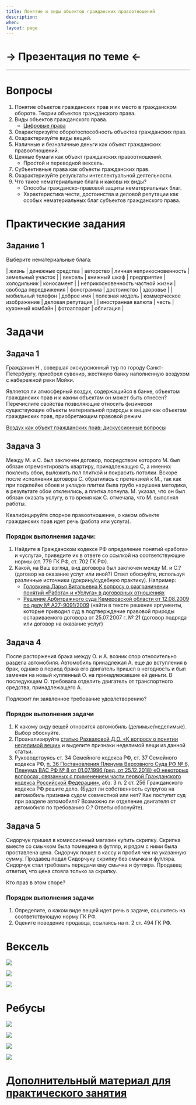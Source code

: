 ```yaml
---
title: Понятие и виды объектов гражданских правоотношений
description:
when:
layout: page
---
```


<style>
table {
  border: 2px solid #000000;
}
td {
  border: 2px solid #000000;
}
</style>

# &rarr; <a id="goToPresentation" target="_blank">Презентация по теме</a> &larr;

<hr />

# Вопросы

1. Понятие объектов гражданских прав и их место в гражданском обороте. Теории объектов гражданского права.
2. Виды объектов гражданского права.
   - [Цифровые права](./Poyasnitelnaya_Zapiska_Po_Gk.docx)
3. Охарактеризуйте оборотоспособность объектов гражданских прав.
4. Охарактеризуйте виды вещей.
5. Наличные и безналичные деньги как объект гражданских правоотношений.
6. Ценные бумаги как объект гражданских правоотношений.
   - Простой и переводной вексель.
7. Субъективные права как объекты гражданских прав.
8. Охарактеризуйте результаты интеллектуальной деятельности.
9. Что такое нематериальные блага и каковы их виды?
   - Способы гражданско-правовой защиты нематериальных благ.
   - Характеристика чести, достоинства и деловой репутации как особых
     нематериальных благ субъектов гражданского права.

# Практические задания

<!-- ## Задание 1 -->

<!-- Руководствуясь [Постановлением -->
<!-- ЦИК](http://www.consultant.ru/document/cons_doc_LAW_13715/2b50ffe9f8d95de4fb39fc8d10461a23b39f26bd/) -->
<!-- составьте переводной процентный вексель, снабженный тремя индосаментами (один из -->
<!-- которых должен быть бланковым), сопровожденный авалем, и акцептованный -->
<!-- плательщиком. -->

<!-- ## Задание 2 -->

<!-- Ознакомьтесь с пунктом **14.20** [Постановления Пленума Высшего Арбитражного Суда РФ от 25 декабря 2013 г. N 100 "Об утверждении Инструкции по делопроизводству в арбитражных судах Российской Федерации (первой, апелляционной и кассационной инстанций)"](http://base.garant.ru/70599180/). Опишите порядок хранения векселя в судебном деле. -->

<!-- ## Задание 3 -->

<!-- Ознакомьтесь с пунктами **9 и 10** [Постановления Пленума Верховного Суда РФ N 33, Пленума ВАС РФ N 14 от 04.12.2000 "О некоторых вопросах практики рассмотрения споров, связанных с обращением векселей"](http://www.consultant.ru/document/cons_doc_LAW_29938/). -->

## Задание 1

Выберите нематериальные блага:

| жизнь | денежные средства | авторство | личная неприкосновенность | земельный участок |
| вексель | книжный шкаф | предприятие | холодильник | коносамент |
| неприкосновенность частной жизни | свобода передвижения | фонограмма | достоинство | здоровье |
| мобильный телефон | доброе имя | полезная модель | коммерческое изображение | деловая репутация |
| иностранная валюта | честь | кухонный комбайн | фотоаппарат | облигация |

# Задачи

## Задача 1

Гражданин Н., совершая экскурсионный тур по городу Санкт-Петербургу, приобрел
сувенир, жестяную банку наполненную воздухом с набережной реки Мойки.

Является ли атмосферный воздух, содержащийся в банке, объектом гражданских прав
и к каким объектам он может быть отнесен? Перечислите свойства позволяющие
относить физически существующие объекты материальной природы к вещам как
объектам гражданских прав, приобретающим правовой режим.

[Воздух как объект гражданских прав: дискуссионные вопросы](https://cyberleninka.ru/article/n/vozduh-kak-obekt-grazhdanskih-prav-diskussionnye-voprosy)

<!-- ## Задача 2 -->

<!-- Отчуждая земельный участок, гражданин Н. известил покупателя, что на его -->
<!-- территории расположено недостроенное строение, право собственности на которое не -->
<!-- зарегистрировано в надлежащем порядке. Покупатель, опасаясь заключать сделку, -->
<!-- обратился в юридическую консультацию с просьбой объяснить, является ли -->
<!-- недостроенное строение объектом гражданских права, и если да то к каким вещам -->
<!-- относится. -->

<!-- Дайте развернутую консультацию, раскрыв признаки присущие объектам -->
<!-- недвижимости как объектам гражданских прав. -->

<!-- ### Порядок выполнения задачи -->

<!-- 1. Опишите своими словами концепцию единого объекта недвижимости с опорой на [презентацию](../presentations/eon.pdf) данный источник: [Земельный участок с постройками на нем: введение в российское право недвижимости. С. 52](https://m-lawbooks.ru/wp-content/uploads/2018/11/R.S.-Bevzenko-Zemelnyiy-uchastok-.pdf). -->

<!-- 2. Существует ли в Российской Федерации концепция единого объекта недвижимости? -->

<!-- 3. Определите, относится ли недостроенное строение к движимым или недвижимым вещам? (Со ссылкой на статью 130 Гражданского кодекса РФ, [абз. 5 п. 38 Постановления Пленума Верховного Суда РФ от 23.06.2015 № 25 «О применении судами некоторых положений раздела I части первой Гражданского кодекса Российской Федерации»](http://www.consultant.ru/document/cons_doc_LAW_181602/887a6f87312edce1870464c00b9d4cc67d4c4279/)) -->

<!-- 4. Каким образом происходит оформление прав на недвижимое имущество? (При ответе на вопрос привести ссылки на п. 2 ст. 8 Гражданского кодекса РФ, ст. 131 Гражданского кодекса РФ, [ст. 1 Федерального закона от 13.07.2015 № 218-ФЗ (ред. от 31.07.2020) "О государственной регистрации недвижимости"](http://www.consultant.ru/document/cons_doc_LAW_182661/b6cb723e03231cd3029bbe4a271c3554c68ab85f/). -->

<!-- 5. Выпишите определения понятий из [ст. 1 Федерального закона от 13.07.2015 № 218-ФЗ (ред. от 31.07.2020) "О государственной регистрации недвижимости"](http://www.consultant.ru/document/cons_doc_LAW_182661/b6cb723e03231cd3029bbe4a271c3554c68ab85f/): -->

<!--    1. Единый государственный реестр недвижимости; -->
<!--    2. Государственная регистрация прав на недвижимое имущество; -->
<!--    3. Государственный кадастровый учет недвижимого имущества. -->

<!-- 6. Укажите особенности постановки объекта незавершенного строительства на государственный кадастровый учет. (Со ссылками на п. 2 и 4 ст. 8, пп. 2 п. 2 ст. 14, ст. 40 Федерального закона от 13.07.2015 № 218-ФЗ (ред. от 31.07.2020) «О государственной регистрации недвижимости»); -->

<!-- 7. При выполнении какого условия объект незавершенного строительства может быть поставлен на кадастровый учет? (Ответить на вопрос со ссылкой на [п. 3 Обзора судебной практики по делам, связанным с оспариванием отказа в осуществлении кадастрового учета (утв. Президиумом Верховного Суда РФ 30.11.2016)](http://www.consultant.ru/document/cons_doc_LAW_208250/). -->

<!-- 8. Вправе ли продавец отчуждать объект незавершенного строительства без предварительной регистрации права собственности на него? (п. 21 Информационного письма Президиума Высшего Арбитражного Суда РФ от 24 января 2000 г. № 51 «Обзор практики разрешения споров по договору строительного подряда», п. 2 ст. 223 ГК РФ, ст. 551 ГК РФ) -->

<!-- 9. Укажите, какой орган на территории РФ осуществляет регистрацию прав на недвижимое имущество. -->

## Задача 3

Между М. и С. был заключен договор, посредством которого М. был обязан
отремонтировать квартиру, принадлежащую С, а именно: поклеить обои, выложить пол
плиткой и покрасить потолки. Вскоре после исполнения договора С. обратилась с
претензией к М., так как при подклейке обоев и укладке плитки была грубо
нарушена методика, в результате обои отклеились, а плитка лопнула. М. указал,
что он был обязан оказать услугу, в то время как С. отмечала, что М. выполнял
работы.

Квалифицируйте спорное правоотношение, о каком объекте гражданских прав
идет речь (работа или услуга).

### Порядок выполнения задачи:

1. Найдите в Гражданском кодексе РФ определение понятий «работа» и «услуга», приведите их в ответе со ссылкой на соответствующие нормы (ст. 779 ГК РФ, ст. 702 ГК РФ).
2. Какой, на Ваш взгляд, вид договора был заключен между М. и С.? (договор на оказание услуг или иной?) Ответ обоснуйте, используя различные источники (докрину/судебную практику). Например:
   - [Головкина Дарья Витальевна К вопросу о разграничении понятий «Работа» и «Услуга» в договорных отношениях](https://cyberleninka.ru/article/n/k-voprosu-o-razgranichenii-ponyatiy-rabota-i-usluga-v-dogovornyh-otnosheniyah)
   - [Решение Арбитражного суда Кемеровской области от 12.08.2009 по делу № А27-9091/2009](https://kad.arbitr.ru/Document/Pdf/89d40187-291c-4636-8bcc-617a596f647d/c9a45c3e-2bd7-49e8-8a97-59dd08930f27/A27-9091-2009_20090812_Reshenija_i_postanovlenija.pdf?isAddStamp=True) (найти в тексте решение аргументы, которые приводил суд в подтверждение правовой природы оспариваемого договора от 25.07.2007 г. № 21 (договор подряда или договор на оказание услуг)

## Задача 4

После расторжения брака между О. и А. возник спор относительно раздела
автомобиля. Автомобиль принадлежал А. еще до вступления в брак, однако в период
брака его двигатель пришел в негодность и был заменен на новый купленный О. на
принадлежавшие ей деньги. В последующем О. требовала отделить двигатель от
транспортного средства, принадлежащего А.

Подлежит ли заявленное требование удовлетворению?

### Порядок выполнения задачи

1. К какому виду вещей относится автомобиль (делимые/неделимые). Выбор обоснуйте.
2. Проанализируйте [статью Рахваловой Д.О. «К вопросу о понятии неделимой вещи»](./elibrary_28820509_19903848.pdf) и выделите признаки неделимой вещи из данной статьи.
3. Руководствуясь ст. 34 Семейного кодекса РФ, ст. 37 Семейного кодекса РФ, [п. 36 Постановления Пленума Верховного Суда РФ № 6, Пленума ВАС РФ № 8 от 01.07.1996 (ред. от 25.12.2018) «О некоторых вопросах, связанных с применением части первой Гражданского кодекса Российской Федерации»](http://www.consultant.ru/document/cons_doc_LAW_11279/bf422fdb829058d420525c9fef89efec434a98b0/), абз. 3 п. 2 ст. 256 Гражданского кодекса РФ решите дело. (Будет ли собственность супругов на автомобиль признана судом совместной или нет? Как поступит суд при разделе автомобиля? Возможно ли отделение двигателя от автомобиля по требованию О.? Ответы обоснуйте).

## Задача 5

Сидорчук пришел в комиссионный магазин купить скрипку. Скрипка вместе со смычком
была помещена в футляр, и рядом с ними была проставлена цена. Сидорчук пошел в
кассу и пробил чек на указанную сумму. Продавец подал Сидорчуку скрипку без
смычка и футляра. Сидорчук стал требовать передачи ему смычка и футляра.
Продавец ответил, что цена стояла только за скрипку.

Кто прав в этом споре?

### Порядок выполнения задачи

1. Определите, о каком виде вещей идет речь в задаче, сошлитесь на соответствующую норму ГК РФ.
2. Оцените поведение продавца, ссылаясь на п. 2 ст. 494 ГК РФ.

<!-- ## Задача 6 -->

<!-- Студент Николаев приобрел у своего приятеля Вахрушева оборудование, -->
<!-- поименованное в составленном по настоянию покупателя договоре «комплект -->
<!-- компьютерной техники». В оговоренный срок Вахрушев передал Николаеву системный -->
<!-- блок и монитор, однако Николаев не удовлетворился этим и потребовал передать ему -->
<!-- также клавиатуру, колонки, мультимедийную приставку для компонирования и записи -->
<!-- музыки, а также звуковую карту, ранее установленную в системном блоке, но -->
<!-- демонтированную Вахрушевым перед передачей оборудования покупателю. Вахрушев не -->
<!-- выразил готовности удовлетворить эти требования, напомнив приятелю, что они -->
<!-- договорились на словах о приобретении Николаевым только системного блока и -->
<!-- монитора (клавиатуру, находящуюся в ветхом состоянии, Николаев приобретать не -->
<!-- хотел) и что стоимость всего затребованного Николаевым почти в два раза -->
<!-- превышает уплаченную им покупную цену. Николаев заявил, что все подлежащее -->
<!-- передаче ему, по его мнению, имущество должно рассматриваться как неделимая -->
<!-- вещь, которая может быть продана только в комплекте. -->

<!-- Разрешите спор. -->

<!-- ### Порядок выполнения задачи -->

<!-- 1. О каком виде вещей идет речь в данной задаче? Ответ обоснуйте со ссылкой на норму права. -->
<!--    - В качестве аргументов для обоснования используйте, помимо норм права, выводы, к которым пришел суд в [Постановлении Арбитражного суда Северо-Кавказского округа от 18 августа 2014 г. № Ф08-5899/14 по делу N А53-20477/2012](https://kad.arbitr.ru/Document/Pdf/b769dd69-2907-450f-8b53-f20064291aaa/ddeb0a60-7ea9-4d3c-80a9-ab88dee0b660/A53-20477-2012_20140818_Postanovlenie_kassacionnoj_instancii.pdf?isAddStamp=True) -->
<!-- 2. Проанализируйте ст. 479 Гражданского кодекса РФ. Возможно ли ее применение к возникшей ситуации? -->
<!-- 3. Со ссылкой на статью 432 Гражданского кодекса РФ определите, кто прав в споре: продавец или покупатель? -->

# Вексель

![](./06/norms.jpg)

![](./06/boe0.jpg)

![](./06/boe1.jpg)

# Ребусы

![](./06/r1.jpg)

![](./06/r2.jpg)

![](./06/r3.jpg)

![](./06/r4.jpg)

# [Дополнительный материал для практического занятия](./06/P15_2.pptx)
